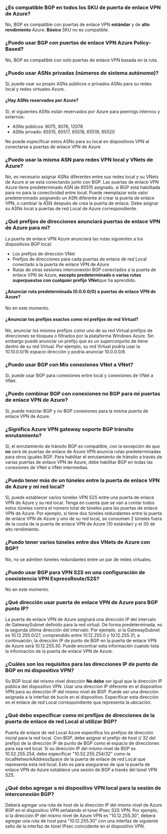 ### <a name="is-bgp-supported-on-all-azure-vpn-gateway-skus"></a>¿Es compatible BGP en todos los SKU de puerta de enlace VPN de Azure?

No, BGP es compatible con puertas de enlace VPN **estándar** y de **alto rendimiento** Azure. **Básico** SKU no es compatible.

### <a name="can-i-use-bgp-with-azure-policy-based-vpn-gateways"></a>¿Puedo usar BGP con puertas de enlace VPN Azure Policy-Based?

No, BGP es compatible con solo puertas de enlace VPN basada en la ruta.

### <a name="can-i-use-private-asns-autonomous-system-numbers"></a>¿Puedo usar ASNs privadas (números de sistema autónomo)?

Sí, puede usar su propio ASNs públicos o privados ASNs para su redes local y redes virtuales Azure.

#### <a name="are-there-asns-reserved-by-azure"></a>¿Hay ASNs reservados por Azure?

Sí, el siguientes ASNs están reservados por Azure para peerings internos y externos:

- ASNs públicos: 8075, 8076, 12076
- ASNs privado: 65515, 65517, 65518, 65519, 65520

No puede especificar estos ASNs para su local en dispositivos VPN al conectarse a puertas de enlace VPN de Azure.

### <a name="can-i-use-the-same-asn-for-both-on-premises-vpn-networks-and-azure-vnets"></a>¿Puedo usar la misma ASN para redes VPN local y VNets de Azure?

No, es necesario asignar ASNs diferentes entre sus redes local y su VNets de Azure si se está conectando junto con BGP. Las puertas de enlace VPN Azure tiene predeterminado ASN de 65515 asignado, si BGP está habilitada para no para la conectividad entre local. Puede reemplazar este valor predeterminado asignando un ASN diferente al crear la puerta de enlace VPN, o cambiar la ASN después de crea la puerta de enlace. Debe asignar su ASNs local a puertas de red Local de Azure correspondiente.

### <a name="what-address-prefixes-will-azure-vpn-gateways-advertise-to-me"></a>¿Qué prefijos de direcciones anunciará puertas de enlace VPN de Azure para mí?

La puerta de enlace VPN Azure anunciará las rutas siguientes a los dispositivos BGP local:

- Los prefijos de dirección VNet
- Prefijos de direcciones para cada puertas de enlace de red Local conectado a la puerta de enlace VPN de Azure
- Rutas de otras sesiones interconexión BGP conectados a la puerta de enlace VPN de Azure, **excepto predeterminado o varias rutas superpuestas con cualquier prefijo VNet**que ha aprendido.

#### <a name="can-i-advertise-default-route-00000-to-azure-vpn-gateways"></a>¿Anunciar ruta predeterminada (0.0.0.0/0) a puertas de enlace VPN de Azure?

No en este momento.

#### <a name="can-i-advertise-the-exact-prefixes-as-my-virtual-network-prefixes"></a>¿Anunciar los prefijos exactos como mi prefijos de red Virtual?

No, anunciar los mismos prefijos como uno de su red Virtual prefijos de direcciones se bloquea o filtrados por la plataforma Windows Azure. Sin embargo puede anunciar un prefijo que es un superconjunto de tiene dentro de su red Virtual. Por ejemplo, su red Virtual podría usar la 10.10.0.0/16 espacio dirección y podría anunciar 10.0.0.0/8.

### <a name="can-i-use-bgp-with-my-vnet-to-vnet-connections"></a>¿Puedo usar BGP con Mis conexiones VNet a VNet?

Sí, puede usar BGP para conexiones entre local y conexiones de VNet a VNet.

### <a name="can-i-mix-bgp-with-non-bgp-connections-for-my-azure-vpn-gateways"></a>¿Puedo combinar BGP con conexiones no BGP para mi puertas de enlace VPN de Azure?

Sí, puede mezclar BGP y no BGP conexiones para la misma puerta de enlace VPN de Azure.

### <a name="does-azure-vpn-gateway-support-bgp-transit-routing"></a>¿Significa Azure VPN gateway soporte BGP tránsito enrutamiento?

Sí, el enrutamiento de tránsito BGP es compatible, con la excepción de que **no** será de puertas de enlace de Azure VPN anuncia rutas predeterminadas para otros iguales BGP. Para habilitar el enrutamiento de tránsito a través de varias puertas de enlace VPN de Azure, debe habilitar BGP en todas las conexiones de VNet a VNet intermedias.

### <a name="can-i-have-more-than-one-tunnels-between-azure-vpn-gateway-and-my-on-premises-network"></a>¿Puedo tener más de un túneles entre la puerta de enlace VPN de Azure y mi red local?

Sí, puede establecer varios túneles VPN S2S entre una puerta de enlace VPN de Azure y su red local. Tenga en cuenta que se van a contar todos estos túneles contra el número total de túneles para las puertas de enlace VPN de Azure. Por ejemplo, si tiene dos túneles redundantes entre la puerta de enlace VPN de Azure y uno de su red local, se consumen 2 túneles fuera de la cuota de la puerta de enlace VPN de Azure (10 estándar) y el 30 de alto rendimiento.

### <a name="can-i-have-multiple-tunnels-between-two-azure-vnets-with-bgp"></a>¿Puedo tener varios túneles entre dos VNets de Azure con BGP?

No, no se admiten túneles redundantes entre un par de redes virtuales.

### <a name="can-i-use-bgp-for-s2s-vpn-in-an-expressroutes2s-vpn-co-existence-configuration"></a>¿Puedo usar BGP para VPN S2S en una configuración de coexistencia VPN ExpressRoute/S2S?

No en este momento.

### <a name="what-address-does-azure-vpn-gateway-use-for-bgp-peer-ip"></a>¿Qué dirección usar puerta de enlace VPN de Azure para BGP punto IP?

La puerta de enlace VPN de Azure asignará una dirección IP del intervalo de GatewaySubnet definido para la red virtual. De forma predeterminada, es la segunda última dirección del intervalo. Por ejemplo, si la GatewaySubnet es 10.12.255.0/27, comprendido entre 10.12.255.0 y 10.12.255.31, a continuación, la dirección IP de punto de BGP en la puerta de enlace VPN de Azure será 10.12.255.30. Puede encontrar esta información cuando lista la información de la puerta de enlace VPN de Azure.

### <a name="what-are-the-requirements-for-the-bgp-peer-ip-addresses-on-my-vpn-device"></a>¿Cuáles son los requisitos para las direcciones IP de punto de BGP en mi dispositivo VPN?

Su BGP local del mismo nivel dirección **No debe** ser igual que la dirección IP pública del dispositivo VPN. Usar una dirección IP diferente en el dispositivo VPN para su dirección IP del mismo nivel de BGP. Puede ser una dirección asignada a la interfaz de bucle en el dispositivo. Especificar esta dirección en el enlace de red Local correspondiente que representa la ubicación.

### <a name="what-should-i-specify-as-my-address-prefixes-for-the-local-network-gateway-when-i-use-bgp"></a>¿Qué debo especificar como mi prefijos de direcciones de la puerta de enlace de red Local al utilizar BGP?

Puerta de enlace de red Local Azure especifica los prefijos de dirección inicial para la red local. Con BGP, debe asignar el prefijo de host (/ 32 del prefijo) de la dirección IP de punto de BGP como el espacio de direcciones para esa red local. Si su dirección IP del mismo nivel de BGP es 10.52.255.254, debe especificar "10.52.255.254/32" como la localNetworkAddressSpace de la puerta de enlace de red Local que representa esta red local. Esto es para asegurarse de que la puerta de enlace VPN de Azure establece una sesión de BGP a través del túnel VPN S2S.

### <a name="what-should-i-add-to-my-on-premises-vpn-device-for-the-bgp-peering-session"></a>¿Qué debo agregar a mi dispositivo VPN local para la sesión de interconexión BGP?

Deberá agregar una ruta de host de la dirección IP del mismo nivel de Azure BGP en el dispositivo VPN señalando el túnel IPsec S2S VPN. Por ejemplo, si la dirección IP del mismo nivel de Azure VPN es "10.12.255.30", deberá agregar una ruta de host para "10.12.255.30" con una interfaz de siguiente salto de la interfaz de túnel IPsec coincidente en el dispositivo VPN.
